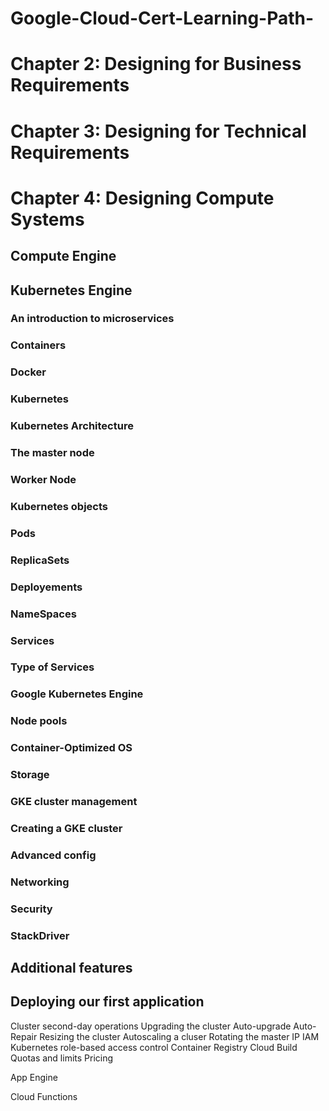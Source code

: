 # Google-Cloud-Cert-Learning-Path-
# Chapter 2: Designing for Business Requirements
# Chapter 3: Designing for Technical Requirements
# Chapter 4: Designing Compute Systems 
## Compute Engine
 
## Kubernetes Engine
### An introduction to microservices
### Containers
### Docker
### Kubernetes
### Kubernetes Architecture
### The master node
### Worker Node
### Kubernetes objects
### Pods
### ReplicaSets
### Deployements
### NameSpaces
### Services
### Type of Services
### Google Kubernetes Engine
### Node pools
### Container-Optimized OS
### Storage
### GKE cluster management
### Creating a GKE cluster
### Advanced config
### Networking
### Security
### StackDriver
## Additional features
## Deploying our first application
Cluster second-day operations
Upgrading the cluster
Auto-upgrade
Auto-Repair
Resizing the cluster
Autoscaling a cluser
Rotating the master IP
IAM
Kubernetes role-based access control
Container Registry
Cloud Build
Quotas and limits
Pricing

App Engine

Cloud Functions


